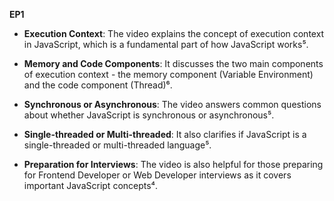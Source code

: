 **EP1**

- **Execution Context**: The video explains the concept of execution context in JavaScript, which is a fundamental part of how JavaScript works⁵.

- **Memory and Code Components**: It discusses the two main components of execution context - the memory component (Variable Environment) and the code component (Thread)⁶.

- **Synchronous or Asynchronous**: The video answers common questions about whether JavaScript is synchronous or asynchronous⁵.

- **Single-threaded or Multi-threaded**: It also clarifies if JavaScript is a single-threaded or multi-threaded language⁵.

- **Preparation for Interviews**: The video is also helpful for those preparing for Frontend Developer or Web Developer interviews as it covers important JavaScript concepts⁴.
